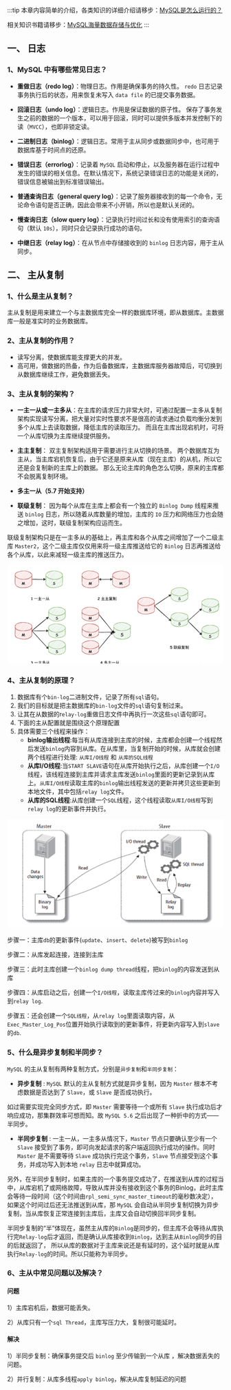 :::tip
本章内容简单的介绍，各类知识的详细介绍请移步：[MySQL是怎么运行的？](/数据库/书籍鉴赏/MySQL是怎样运行的/字符集和比较规则/字符集和比较规则简介)

相关知识书籍请移步：[MySQL海量数据存储与优化](/书籍下载/数据库/数据库#mysql)
:::

## 一、 日志

### 1、MySQL 中有哪些常见日志？

* **重做日志（redo log）**：物理日志。作用是确保事务的持久性。 `redo` 日志记录事务执行后的状态，用来恢复未写入 `data file` 的已提交事务数据。

* **回滚日志（undo log）**：逻辑日志。作用是保证数据的原子性。 保存了事务发生之前的数据的一个版本，可以用于回滚，同时可以提供多版本并发控制下的读（`MVCC`），也即非锁定读。

* **二进制日志（binlog）**：逻辑日志。常用于主从同步或数据同步中，也可用于数据库基于时间点的还原。

* **错误日志（errorlog）**：记录着 `MySQL` 启动和停止，以及服务器在运行过程中发生的错误的相关信息。在默认情况下，系统记录错误日志的功能是关闭的，错误信息被输出到标准错误输出。

* **普通查询日志（general query log）**：记录了服务器接收到的每一个命令，无论命令语句是否正确，因此会带来不小开销，所以也是默认关闭的。

* **慢查询日志（slow query log）**：记录执行时间过长和没有使用索引的查询语句（默认 `10s`），同时只会记录执行成功的语句。

* **中继日志（relay log）**：在从节点中存储接收到的 `binlog` 日志内容，用于主从同步。

## 二、 主从复制

### 1、什么是主从复制？

主从复制是用来建立一个与主数据库完全一样的数据库环境，即从数据库。主数据库一般是准实时的业务数据库。

### 2、主从复制的作用？

* 读写分离，使数据库能支撑更大的并发。
* 高可用，做数据的热备，作为后备数据库，主数据库服务器故障后，可切换到从数据库继续工作，避免数据丢失。

### 3、主从复制的架构？

* **一主一从或一主多从**：在主库的请求压力非常大时，可通过配置一主多从复制架构实现读写分离，把大量对实时性要求不是很高的请求通过负载均衡分发到多个从库上去读取数据，降低主库的读取压力。
而且在主库出现宕机时，可将一个从库切换为主库继续提供服务。

* **主主复制**： 双主复制架构适用于需要进行主从切换的场景。 两个数据库互为主从，当主库宕机恢复后，由于它还是原来从库（现在主库）的从机，所以它还是会复制新的主库上的数据。
那么无论主库的角色怎么切换，原来的主库都不会脱离复制环境。

* **多主一从（5.7 开始支持）**

* **联级复制**： 因为每个从库在主库上都会有一个独立的 `Binlog Dump` 线程来推送 `binlog` 日志，所以随着从库数量的增加，主库的 `IO` 压力和网络压力也会随之增加，这时，联级复制架构应运而生。

联级复制架构只是在一主多从的基础上，再主库和各个从库之间增加了一个二级主库 `Master2`，这个二级主库仅仅用来将一级主库推送给它的 `Binlog` 日志再推送给各个从库，以此来减轻一级主库的推送压力。

![img_15.png](img_15.png)

### 4、主从复制的原理？

1. 数据库有个`bin-log`二进制文件，记录了所有`sql`语句。
2. 我们的目标就是把主数据库的`bin-log`文件的`sql`语句复制过来。
3. 让其在从数据的r`elay-log`重做日志文件中再执行一次这些`sql`语句即可。
4. 下面的主从配置就是围绕这个原理配置
5. 具体需要三个线程来操作：
   * **binlog输出线程**:每当有从库连接到主库的时候，主库都会创建一个线程然后发送`binlog`内容到从库。在从库里，当复制开始的时候，从库就会创建两个线程进行处理: `从库I/O线程` 和 `从库的SQL线程`
   * **从库I/O线程**:当`START SLAVE`语句在从库开始执行之后，从库创建一个`I/O`线程，该线程连接到主库并请求主库发送`binlog`里面的更新记录到从库上。`从库I/O线程`读取主库的`binlog`输出线程发送的更新并拷贝这些更新到本地文件，其中包括`relay log`文件。 
   * **从库的SQL线程**:从库创建一个`SQL`线程，这个线程读取`从库I/O线程`写到`relay log`的更新事件并执行。

![img_16.png](img_16.png)

步骤一：主库`db`的更新事件(`update`、`insert`、`delete`)被写到`binlog`

步骤二：从库发起连接，连接到主库

步骤三：此时主库创建一个`binlog dump thread`线程，把`binlog`的内容发送到从库

步骤四：从库启动之后，创建一个`I/O线程`，读取主库传过来的`binlog`内容并写入到`relay log`.

步骤五：还会创建一个`SQL线程`，从`relay log`里面读取内容，从`Exec_Master_Log_Pos`位置开始执行读取到的更新事件，将更新内容写入到`slave`的`db`.

### 5、什么是异步复制和半同步？

`MySQL` 的主从复制有两种复制方式，分别是`异步复制`和`半同步复制`：

* **异步复制** : `MySQL` 默认的主从复制方式就是异步复制，因为 `Master` 根本不考虑数据是否达到了 `Slave`，或 `Slave` 是否成功执行。

如过需要实现完全同步方式，即 `Master` 需要等待一个或所有 `Slave` 执行成功后才响应成功，那集群效率可想而知。故 `MySQL 5.6` 之后出现了一种折中的方式——半同步。

* **半同步复制** : 一主一从，一主多从情况下，`Master` 节点只要确认至少有一个 `Slave` 接受到了事务，即可向发起请求的客户端返回执行成功的操作。同时 `Master` 是不需要等待 `Slave` 成功执行完这个事务，`Slave` 节点接受到这个事务，并成功写入到本地 `relay` 日志中就算成功。

另外，在半同步复制时，如果主库的一个事务提交成功了，在推送到从库的过程当中，从库宕机了或网络故障，导致从库并没有接收到这个事务的Binlog，此时主库会等待一段时间（这个时间由`rpl_semi_sync_master_timeout`的毫秒数决定），
如果这个时间过后还无法推送到从库，那 `MySQL` 会自动从半同步复制切换为异步复制，当从库恢复正常连接到主库后，主库又会自动切换回半同步复制。

半同步复制的“半”体现在，虽然主从库的`Binlog`是同步的，但主库不会等待从库执行完`Relay-log`后才返回，而是确认从库接收到`Binlog`，达到主从`Binlog`同步的目的后就返回了，
所以从库的数据对于主库来说还是有延时的，这个延时就是从库执行`Relay-log`的时间。所以只能称为半同步。

### 6、主从中常见问题以及解决？

#### 问题

1）主库宕机后，数据可能丢失。

2）从库只有一个`sql Thread`，主库写压力大，复制很可能延时。

#### 解决

1）半同步复制：确保事务提交后 `binlog` 至少传输到一个从库 ，解决数据丢失的问题。

2）并行复制：从库多线程`apply binlog`，解决从库复制延迟的问题